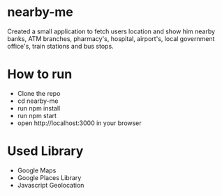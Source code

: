 # nearby-me

Created a small application to fetch users location and show him nearby banks, ATM branches, pharmacy's, hospital, airport's, local government office's, train stations and bus stops.

# How to run

- Clone the repo
- cd nearby-me
- run npm install
- run npm start
- open http://localhost:3000 in your browser

# Used Library

- Google Maps 
- Google Places Library 
- Javascript Geolocation 
